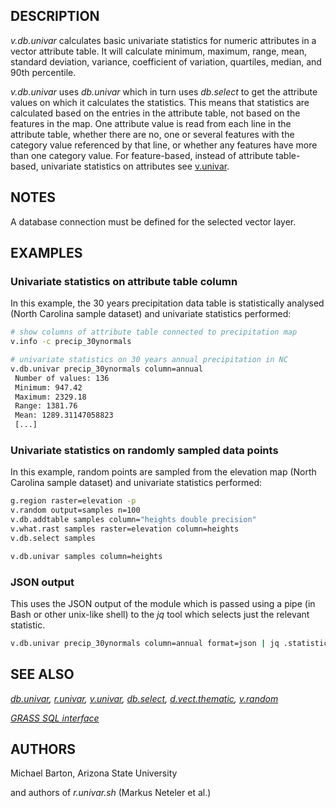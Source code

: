 ## DESCRIPTION

*v.db.univar* calculates basic univariate statistics for numeric
attributes in a vector attribute table. It will calculate minimum,
maximum, range, mean, standard deviation, variance, coefficient of
variation, quartiles, median, and 90th percentile.

*v.db.univar* uses *db.univar* which in turn uses *db.select* to get the
attribute values on which it calculates the statistics. This means that
statistics are calculated based on the entries in the attribute table,
not based on the features in the map. One attribute value is read from
each line in the attribute table, whether there are no, one or several
features with the category value referenced by that line, or whether any
features have more than one category value. For feature-based, instead
of attribute table-based, univariate statistics on attributes see
[v.univar](v.univar.md).

## NOTES

A database connection must be defined for the selected vector layer.

## EXAMPLES

### Univariate statistics on attribute table column

In this example, the 30 years precipitation data table is statistically
analysed (North Carolina sample dataset) and univariate statistics
performed:

```bash
# show columns of attribute table connected to precipitation map
v.info -c precip_30ynormals

# univariate statistics on 30 years annual precipitation in NC
v.db.univar precip_30ynormals column=annual
 Number of values: 136
 Minimum: 947.42
 Maximum: 2329.18
 Range: 1381.76
 Mean: 1289.31147058823
 [...]
```

### Univariate statistics on randomly sampled data points

In this example, random points are sampled from the elevation map (North
Carolina sample dataset) and univariate statistics performed:

```bash
g.region raster=elevation -p
v.random output=samples n=100
v.db.addtable samples column="heights double precision"
v.what.rast samples raster=elevation column=heights
v.db.select samples

v.db.univar samples column=heights
```

### JSON output

This uses the JSON output of the module which is passed using a pipe (in
Bash or other unix-like shell) to the *jq* tool which selects just the
relevant statistic.

```bash
v.db.univar precip_30ynormals column=annual format=json | jq .statistics.mean
```

## SEE ALSO

*[db.univar](db.univar.md), [r.univar](r.univar.md),
[v.univar](v.univar.md), [db.select](db.select.md),
[d.vect.thematic](d.vect.thematic.md), [v.random](v.random.md)*

*[GRASS SQL interface](sql.md)*

## AUTHORS

Michael Barton, Arizona State University

and authors of *r.univar.sh* (Markus Neteler et al.)
